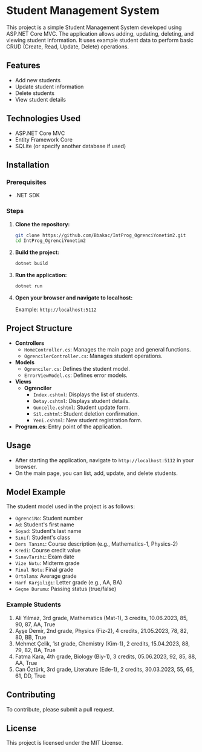 # Student Management System

This project is a simple Student Management System developed using ASP.NET Core MVC. The application allows adding, updating, deleting, and viewing student information. It uses example student data to perform basic CRUD (Create, Read, Update, Delete) operations.

## Features

- Add new students
- Update student information
- Delete students
- View student details

## Technologies Used

- ASP.NET Core MVC
- Entity Framework Core
- SQLite (or specify another database if used)

## Installation

### Prerequisites

- .NET SDK

### Steps

1. **Clone the repository:**

    ```sh
    git clone https://github.com/Bbakac/IntProg_OgrenciYonetim2.git
    cd IntProg_OgrenciYonetim2
    ```

2. **Build the project:**

    ```sh
    dotnet build
    ```

3. **Run the application:**

    ```sh
    dotnet run
    ```

4. **Open your browser and navigate to localhost:**

    Example: `http://localhost:5112`

## Project Structure

- **Controllers**
  - `HomeController.cs`: Manages the main page and general functions.
  - `OgrencilerController.cs`: Manages student operations.
- **Models**
  - `Ogrenciler.cs`: Defines the student model.
  - `ErrorViewModel.cs`: Defines error models.
- **Views**
  - **Ogrenciler**
    - `Index.cshtml`: Displays the list of students.
    - `Detay.cshtml`: Displays student details.
    - `Guncelle.cshtml`: Student update form.
    - `Sil.cshtml`: Student deletion confirmation.
    - `Yeni.cshtml`: New student registration form.
- **Program.cs**: Entry point of the application.

## Usage

- After starting the application, navigate to `http://localhost:5112` in your browser.
- On the main page, you can list, add, update, and delete students.

## Model Example

The student model used in the project is as follows:

- `OgrenciNo`: Student number
- `Ad`: Student's first name
- `Soyad`: Student's last name
- `Sınıf`: Student's class
- `Ders Tanımı`: Course description (e.g., Mathematics-1, Physics-2)
- `Kredi`: Course credit value
- `SınavTarihi`: Exam date
- `Vize Notu`: Midterm grade
- `Final Notu`: Final grade
- `Ortalama`: Average grade
- `Harf Karşılığı`: Letter grade (e.g., AA, BA)
- `Geçme Durumu`: Passing status (true/false)

### Example Students

1. Ali Yılmaz, 3rd grade, Mathematics (Mat-1), 3 credits, 10.06.2023, 85, 90, 87, AA, True
2. Ayşe Demir, 2nd grade, Physics (Fiz-2), 4 credits, 21.05.2023, 78, 82, 80, BB, True
3. Mehmet Çelik, 1st grade, Chemistry (Kim-1), 2 credits, 15.04.2023, 88, 79, 82, BA, True
4. Fatma Kara, 4th grade, Biology (Biy-1), 3 credits, 05.06.2023, 92, 85, 88, AA, True
5. Can Öztürk, 3rd grade, Literature (Ede-1), 2 credits, 30.03.2023, 55, 65, 61, DD, True

## Contributing

To contribute, please submit a pull request.

## License

This project is licensed under the MIT License.
